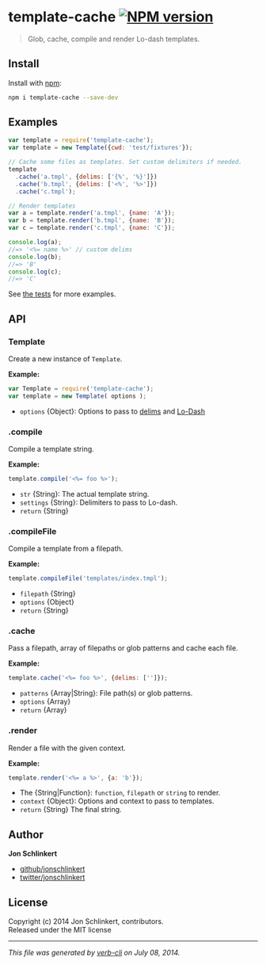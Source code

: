 # template-cache [![NPM version](https://badge.fury.io/js/template-cache.png)](http://badge.fury.io/js/template-cache)

> Glob, cache, compile and render Lo-dash templates. 

## Install
Install with [npm](npmjs.org):

```bash
npm i template-cache --save-dev
```

## Examples

```js
var template = require('template-cache');
var template = new Template({cwd: 'test/fixtures'});

// Cache some files as templates. Set custom delimiters if needed.
template
  .cache('a.tmpl', {delims: ['{%', '%}']})
  .cache('b.tmpl', {delims: ['<%', '%>']})
  .cache('c.tmpl');

// Render templates
var a = template.render('a.tmpl', {name: 'A'});
var b = template.render('b.tmpl', {name: 'B'});
var c = template.render('c.tmpl', {name: 'C'});

console.log(a);
//=> '<%= name %>' // custom delims
console.log(b);
//=> 'B'
console.log(c);
//=> 'C'
```

See [the tests](./test/test.js) for more examples.

## API
### Template

Create a new instance of `Template`.

**Example:**

```js
var Template = require('template-cache');
var template = new Template( options );
```

* `options` {Object}: Options to pass to [delims][delims] and [Lo-Dash][lodash]   


### .compile

Compile a template string.

**Example:**

```js
template.compile('<%= foo %>');
```

* `str` {String}: The actual template string. 
* `settings` {String}: Delimiters to pass to Lo-dash.  
* `return` {String} 


### .compileFile

Compile a template from a filepath.

**Example:**

```js
template.compileFile('templates/index.tmpl');
```

* `filepath` {String} 
* `options` {Object}  
* `return` {String} 


### .cache

Pass a filepath, array of filepaths or glob patterns and cache each file.

**Example:**

```js
template.cache('<%= foo %>', {delims: ['']});
```

* `patterns` {Array|String}: File path(s) or glob patterns. 
* `options` {Array}  
* `return` {Array} 


### .render

Render a file with the given context.

**Example:**

```js
template.render('<%= a %>', {a: 'b'});
```

* The {String|Function}: `function`, `filepath` or `string` to render. 
* `context` {Object}: Options and context to pass to templates.  
* `return` {String} The final string.

## Author

**Jon Schlinkert**
 
+ [github/jonschlinkert](https://github.com/jonschlinkert)
+ [twitter/jonschlinkert](http://twitter.com/jonschlinkert) 

## License
Copyright (c) 2014 Jon Schlinkert, contributors.  
Released under the MIT license

***

_This file was generated by [verb-cli](https://github.com/assemble/verb-cli) on July 08, 2014._

[delims]: https://github.com/jonschlinkert/delims "Easily customize lodash template delimiters"
[lodash]: https://github.com/lodash/lodash
